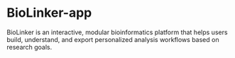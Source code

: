 # BioLinker-app
BioLinker is an interactive, modular bioinformatics platform that helps users build, understand, and export personalized analysis workflows based on research goals.
